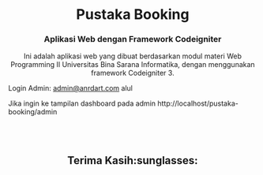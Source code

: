 <h1 align="center">Pustaka Booking</h1>
<h3 align="center">Aplikasi Web dengan Framework Codeigniter</h3>


<p align='center'>Ini adalah aplikasi web yang dibuat berdasarkan modul materi Web Programming II Universitas Bina Sarana Informatika, dengan menggunakan framework Codeigniter 3.</p>

Login Admin:
admin@anrdart.com
alul

Jika ingin ke tampilan dashboard pada admin
http://localhost/pustaka-booking/admin

<br>
<br>
<h2 align='center'>Terima Kasih:sunglasses:</h2>
